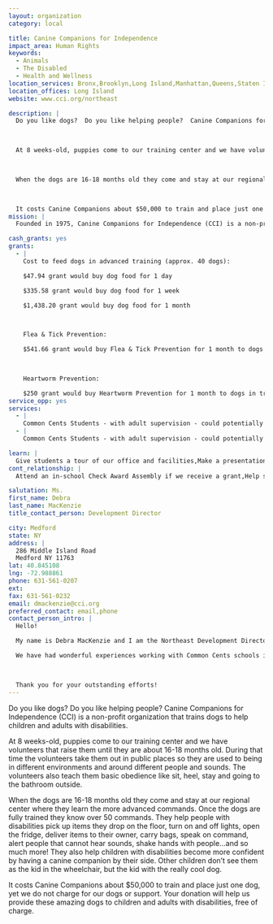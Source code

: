 ```yaml
---
layout: organization
category: local

title: Canine Companions for Independence
impact_area: Human Rights
keywords: 
  - Animals
  - The Disabled
  - Health and Wellness
location_services: Bronx,Brooklyn,Long Island,Manhattan,Queens,Staten Island,Greater New York
location_offices: Long Island
website: www.cci.org/northeast

description: |
  Do you like dogs?  Do you like helping people?  Canine Companions for Independence (CCI) is a non-profit organization that trains dogs to help children and adults with disabilities.

  

  At 8 weeks-old, puppies come to our training center and we have volunteers that raise them until they are about 16-18 months old.  During that time the volunteers take them out in public places so they are used to being in different environments and around different people and sounds.  The volunteers also teach them basic obedience like sit, heel, stay and going to the bathroom outside.

  

  When the dogs are 16-18 months old they come and stay at our regional center where they learn the more advanced commands.  Once the dogs are fully trained they know over 50 commands.  They help people with disabilities pick up items they drop on the floor, turn on and off lights, open the fridge, deliver items to their owner, carry bags, speak on command, alert people that cannot hear sounds, shake hands with people...and so much more!  They also help children with disabilities become more confident by having a canine companion by their side.  Other children don’t see them as the kid in the wheelchair, but the kid with the really cool dog.

  

  It costs Canine Companions about $50,000 to train and place just one dog, yet we do not charge for our dogs or support.  Your donation will help us provide these amazing dogs to children and adults with disabilities, free of charge.
mission: |
  Founded in 1975, Canine Companions for Independence (CCI) is a non-profit organization that enhances the lives of people with disabilities by providing highly trained assistance dogs and ongoing support to ensure quality partnerships. Headquartered in Santa Rosa, CA, CCI is the largest non-profit provider of assistance dogs, and is recognized worldwide for the excellence of its dogs, and the quality and longevity of the matches it makes between dogs and people. The result is a life full of increased independence and loving companionship.

cash_grants: yes
grants: 
  - |
    Cost to feed dogs in advanced training (approx. 40 dogs):

    $47.94 grant would buy dog food for 1 day

    $335.58 grant would buy dog food for 1 week

    $1,438.20 grant would buy dog food for 1 month

    

    Flea & Tick Prevention:

    $541.66 grant would buy Flea & Tick Prevention for 1 month to dogs in training (approx. 40 dogs)

    

    Heartworm Prevention:

    $250 grant would buy Heartworm Prevention for 1 month to dogs in training (approx. 40 dogs)
service_opp: yes
services: 
  - |
    Common Cents Students - with adult supervision - could potentially volunteer/assist the organization by helping to serve lunch to the Team Training students.  Team Training Students are children and adults with disabilities that come to CCI for a (2) week Team Training class.  This Team Training class partners the teams - human with canine - and prepares the children and adults with disabilities for life with a working assistance dog.
  - |
    Common Cents Students - with adult supervision - could potentially assist at CCI events.  Passing out literature at graduation ceremonies and special event fundraisers.

learn: |
  Give students a tour of our office and facilities,Make a presentation about our organization
cont_relationship: |
  Attend an in-school Check Award Assembly if we receive a grant,Help students tell local newspapers and media about their grant and/or project with us

salutation: Ms.
first_name: Debra
last_name: MacKenzie
title_contact_person: Development Director

city: Medford
state: NY
address: |
  286 Middle Island Road  
  Medford NY 11763
lat: 40.845108
lng: -72.988861
phone: 631-561-0207
ext: 
fax: 631-561-0232
email: dmackenzie@cci.org
preferred_contact: email,phone
contact_person_intro: |
  Hello!

  My name is Debra MacKenzie and I am the Northeast Development Director for Canine Companions for Independence (CCI).  CCI is a charity and we rely on donations to fund our important work.  My job is to raise money and awareness to support the CCI mission.  

  We have had wonderful experiences working with Common Cents schools in years past.  We applaud you for your work and your philanthropy!

  

  Thank you for your outstanding efforts!
---
```

Do you like dogs?  Do you like helping people?  Canine Companions for Independence (CCI) is a non-profit organization that trains dogs to help children and adults with disabilities.



At 8 weeks-old, puppies come to our training center and we have volunteers that raise them until they are about 16-18 months old.  During that time the volunteers take them out in public places so they are used to being in different environments and around different people and sounds.  The volunteers also teach them basic obedience like sit, heel, stay and going to the bathroom outside.



When the dogs are 16-18 months old they come and stay at our regional center where they learn the more advanced commands.  Once the dogs are fully trained they know over 50 commands.  They help people with disabilities pick up items they drop on the floor, turn on and off lights, open the fridge, deliver items to their owner, carry bags, speak on command, alert people that cannot hear sounds, shake hands with people...and so much more!  They also help children with disabilities become more confident by having a canine companion by their side.  Other children don’t see them as the kid in the wheelchair, but the kid with the really cool dog.



It costs Canine Companions about $50,000 to train and place just one dog, yet we do not charge for our dogs or support.  Your donation will help us provide these amazing dogs to children and adults with disabilities, free of charge.